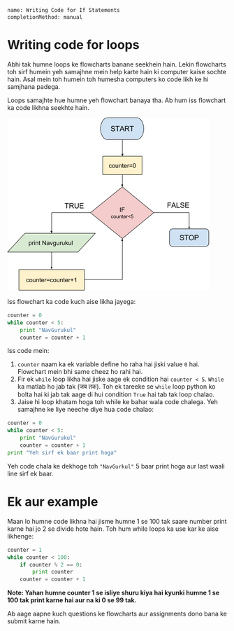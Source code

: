 ```ngMeta
name: Writing Code for If Statements
completionMethod: manual
```

# Writing code for loops

Abhi tak humne loops ke flowcharts banane seekhein hain. Lekin flowcharts toh sirf humein yeh samajhne mein help karte hain ki computer kaise sochte hain. Asal mein toh humein toh humesha computers ko code likh ke hi samjhana padega.

Loops samajhte hue humne yeh flowchart banaya tha. Ab hum iss flowchart ka code likhna seekhte hain.

![use loop ](assets/theory_images/13-image1.png)

Iss flowchart ka code kuch aise likha jayega:

```python
counter = 0
while counter < 5:
	print "NavGurukul"
	counter = counter + 1
```

Iss code mein:

1. `counter` naam ka ek variable define ho raha hai jiski value `0` hai. Flowchart mein bhi same cheez ho rahi hai.
2. Fir ek `while` loop likha hai jiske aage ek condition hai `counter < 5`. `While` ka matlab ho jab tak (जब तक). Toh ek tareeke se `while` loop python ko bolta hai ki jab tak aage di hui condition `True` hai tab tak loop chalao.
3. Jaise hi loop khatam hoga toh while ke bahar wala code chalega. Yeh samajhne ke liye neeche diye hua code chalao:

```python
counter = 0 
while counter < 5:
	print "NavGurukul"
	counter = counter + 1
print "Yeh sirf ek baar print hoga"
```

Yeh code chala ke dekhoge toh `"NavGurkul"` 5 baar print hoga aur last waali line sirf ek baar.

# Ek aur example

Maan lo humne code likhna hai jisme humne 1 se 100 tak saare number print karne hai jo 2 se divide hote hain. Toh hum while loops ka use kar ke aise likhenge:


```python
counter = 1
while counter < 100:
	if counter % 2 == 0:
		print counter
	counter = counter + 1
```

**Note: Yahan humne counter 1 se isliye shuru kiya hai kyunki humne 1 se 100 tak print karne hai aur na ki 0 se 99 tak.**


Ab aage aapne kuch questions ke flowcharts aur assignments dono bana ke submit karne hain.